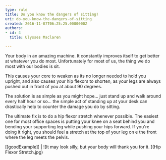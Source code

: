 ```yaml
---
type: rule
title: Do you know the dangers of sitting?
uri: do-you-know-the-dangers-of-sitting
created: 2016-11-07T06:25:25.0000000Z
authors:
- id: 4
  title: Ulysses Maclaren

---
```


Your body in an amazing machine. It constantly improves itself to get better at whatever you do most. Unfortunately for most of us, the thing we do most with our bodies is sit.
 
This causes your core to weaken as its no longer needed to hold you upright, and also causes your hip flexors to shorten, as your legs are always pushed out in front of you at about 90 degrees.

The solution is as simple as you might hope... just stand up and walk around every half hour or so... the simple act of standing up at your desk can drastically help to counter the damage you do by sitting.

The ultimate fix is to do a hip flexor stretch whenever possible. The easiest one for most office spaces is putting your knee on a seat behind you and bending your supporting leg while pushing your hips forward. If you're doing it right, you should feel a stretch at the top of your leg on e the front where the leg meets the pelvis.

[[goodExample]]
| ![It may look silly, but your body will thank you for it. ](Hip Flexor Stretch.jpg)
